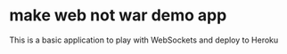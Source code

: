 # make web not war demo app

This is a basic application to play with WebSockets and deploy to Heroku